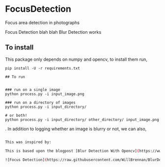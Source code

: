 # FocusDetection
Focus area detection in photographs


Focus Detection blah blah
Blur Detection works

## To install

This package only depends on numpy and opencv, to install them run, 

```
pip install -U -r requirements.txt

## To run


### run on a single image
python process.py -i input_image.png

### run on a directory of images
python process.py -i input_directory/ 

# or both! 
python process.py -i input_directory/ other_directory/ input_image.png
```

. In addition to logging whether an image is blurry or not, we can also,

```bash

This was inspired by:

This is based upon the blogpost [Blur Detection With Opencv](https://www.pyimagesearch.com/2015/09/07/blur-detection-with-opencv/) by Adrian Rosebrock.

![Focus Detection](https://raw.githubusercontent.com/WillBrennan/BlurDetection2/master/docs/demo.png)
